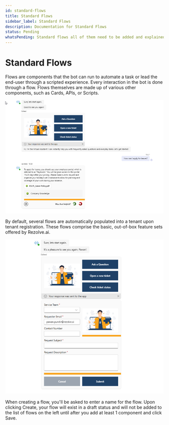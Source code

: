 ```yaml
---
id: standard-flows
title: Standard Flows
sidebar_label: Standard Flows
description: Documentation for Standard Flows
status: Pending
whatsPending: Standard flows all of them need to be added and explained
---
```


# Standard Flows

Flows are components that the bot can run to automate a task or lead the end-user through a scripted experience. Every interaction in the bot is done through a flow. Flows themselves are made up of various other components, such as Cards, APIs, or Scripts.

![Standard Flow Example 1](../../../static/img/Creator%20Studio/sf1.png)

By default, several flows are automatically populated into a tenant upon tenant registration. These flows comprise the basic, out-of-box feature sets offered by Rezolve.ai. 


![Standard Flow Example 2](../../../static/img/Creator%20Studio/sf2.png)

When creating a flow, you'll be asked to enter a name for the flow. Upon clicking Create, your flow will exist in a draft status and will not be added to the list of flows on the left until after you add at least 1 component and click Save.





